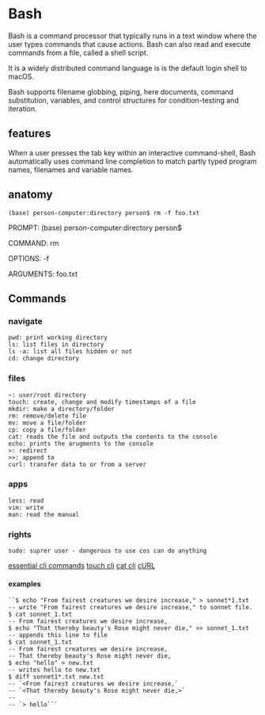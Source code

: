 # Bash

Bash is a command processor that typically runs in a text window where the user types commands that cause actions. Bash can also read and execute commands from a file, called a shell script.

It is a widely distributed command language is is the default login shell to macOS.

Bash supports filename globbing, piping, here documents, command substitution, variables, and control structures for condition-testing and iteration.

## features

When a user presses the tab key within an interactive command-shell, Bash automatically uses command line completion to match partly typed program names, filenames and variable names.

## anatomy

    (base) person-computer:directory person$ rm -f foo.txt

PROMPT: (base) person-computer:directory person$

COMMAND: rm

OPTIONS: -f

ARGUMENTS: foo.txt

## Commands

### navigate

    pwd: print working directory
    ls: list files in directory
    ls -a: list all files hidden or not
    cd: change directory

### files

    ~: user/root directory
    touch: create, change and modify timestamps of a file
    mkdir: make a directory/folder
    rm: remove/delete file
    mv: move a file/folder
    cp: copy a file/folder
    cat: reads the file and outputs the contents to the console
    echo: prints the arugments to the console
    >: redirect
    >>: append to
    curl: transfer data to or from a server

### apps

    less: read
    vim: write
    man: read the manual

### rights

    sudo: suprer user - dangerous to use cos can do anything

[essential cli commands](https://www.geeksforgeeks.org/essential-linuxunix-commands/?ref=gcse)
[touch cli](https://www.geeksforgeeks.org/touch-command-in-linux-with-examples/)
[cat cli](https://www.geeksforgeeks.org/cat-command-in-linux-with-examples/?ref=rp)
[cURL](https://www.geeksforgeeks.org/curl-command-in-linux-with-examples/?ref=gcse)

#### examples

    ``$ echo "From fairest creatures we desire increase," > sonnet*1.txt
    -- write "From fairest creatures we desire increase," to sonnet file.
    $ cat sonnet_1.txt
    -- From fairest creatures we desire increase,
    $ echo "That thereby beauty's Rose might never die," >> sonnet_1.txt
    -- appends this line to file
    $ cat sonnet_1.txt
    -- From fairest creatures we desire increase,
    -- That thereby beauty's Rose might never die,
    $ echo "hello" > new.txt
    -- writes hello to new.txt
    $ diff sonnet1*.txt new.txt
    -- `<From fairest creatures we desire increase,`
    -- `<That thereby beauty's Rose might never die,>`
    --
    -- `> hello```
